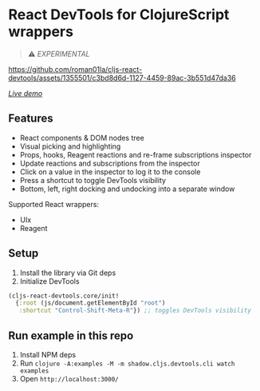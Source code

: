 # React DevTools for ClojureScript wrappers

> ⚠️ _EXPERIMENTAL_

https://github.com/roman01la/cljs-react-devtools/assets/1355501/c3bd8d6d-1127-4459-89ac-3b551d47da36

[*Live demo*](https://roman01la.github.io/cljs-react-devtools/)

## Features
- React components & DOM nodes tree
- Visual picking and highlighting
- Props, hooks, Reagent reactions and re-frame subscriptions inspector
- Update reactions and subscriptions from the inspector
- Click on a value in the inspector to log it to the console
- Press a shortcut to toggle DevTools visibility
- Bottom, left, right docking and undocking into a separate window

Supported React wrappers:
- UIx
- Reagent

## Setup
1. Install the library via Git deps
2. Initialize DevTools
```clojure
(cljs-react-devtools.core/init!
  {:root (js/document.getElementById "root")
   :shortcut "Control-Shift-Meta-R"}) ;; toggles DevTools visibility
```

## Run example in this repo
1. Install NPM deps
2. Run `clojure -A:examples -M -m shadow.cljs.devtools.cli watch examples`
3. Open `http://localhost:3000/`
